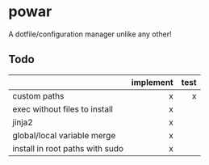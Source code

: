 # powar
A dotfile/configuration manager unlike any other!

## Todo

|                                 | implement   | test   |
|:--------------------------------|------------:|-------:|
| custom paths                    |           x |      x |
| exec without files to install   |           x |        |
| jinja2                          |           x |        |
| global/local variable merge     |           x |        |
| install in root paths with sudo |           x |        |

